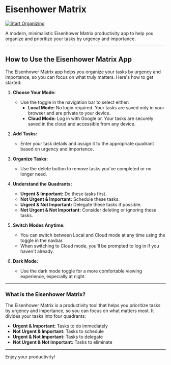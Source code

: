 # Eisenhower Matrix

[![Start Organizing](https://img.shields.io/badge/Start%20Organizing-Use%20Matrix-brightgreen?style=for-the-badge)](https://eisenhower-matrix-sudarshans-projects-5b642c6d.vercel.app/)

A modern, minimalistic Eisenhower Matrix productivity app to help you organize and prioritize your tasks by urgency and importance.

---

## How to Use the Eisenhower Matrix App

The Eisenhower Matrix app helps you organize your tasks by urgency and importance, so you can focus on what truly matters. Here's how to get started:

1. **Choose Your Mode:**
   - Use the toggle in the navigation bar to select either:
     - **Local Mode:** No login required. Your tasks are saved only in your browser and are private to your device.
     - **Cloud Mode:** Log in with Google or. Your tasks are securely saved in the cloud and accessible from any device.

2. **Add Tasks:**
   - Enter your task details and assign it to the appropriate quadrant based on urgency and importance.

3. **Organize Tasks:**
   - Use the delete button to remove tasks you've completed or no longer need.

4. **Understand the Quadrants:**
   - **Urgent & Important:** Do these tasks first.
   - **Not Urgent & Important:** Schedule these tasks.
   - **Urgent & Not Important:** Delegate these tasks if possible.
   - **Not Urgent & Not Important:** Consider deleting or ignoring these tasks.

5. **Switch Modes Anytime:**
   - You can switch between Local and Cloud mode at any time using the toggle in the navbar.
   - When switching to Cloud mode, you'll be prompted to log in if you haven't already.

6. **Dark Mode:**
   - Use the dark mode toggle for a more comfortable viewing experience, especially at night.

---

### What is the Eisenhower Matrix?

The Eisenhower Matrix is a productivity tool that helps you prioritize tasks by urgency and importance, so you can focus on what matters most. It divides your tasks into four quadrants:

- **Urgent & Important:** Tasks to do immediately
- **Not Urgent & Important:** Tasks to schedule
- **Urgent & Not Important:** Tasks to delegate
- **Not Urgent & Not Important:** Tasks to eliminate

---

Enjoy your productivity! 